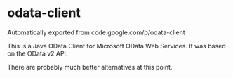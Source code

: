 # odata-client
Automatically exported from code.google.com/p/odata-client

This is a Java OData Client for Microsoft OData Web Services. It was based on the OData v2 API. 

There are probably much better alternatives at this point.
